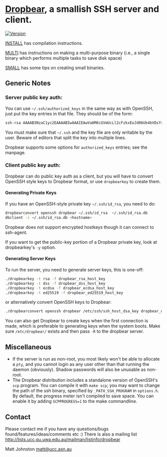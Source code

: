 # [Dropbear](https://matt.ucc.asn.au/dropbear/dropbear.html), a smallish SSH server and client.

[![Version](https://img.shields.io/badge/dynamic/json?color=blue&label=Version&query=%24%5B%27name%27%5D&url=https%3A%2F%2Fapi.github.com%2Frepos%2Fmkj%2Fdropbear%2Freleases%2Flatest)](https://github.com/mkj/dropbear/releases/latest)

[INSTALL](INSTALL) has compilation instructions.

[MULTI](MULTI) has instructions on making a multi-purpose binary (i.e., a single binary
which performs multiple tasks to save disk space)

[SMALL](SMALL) has some tips on creating small binaries.


## Generic Notes

### Server public key auth:

You can use `~/.ssh/authorized_keys` in the same way as with OpenSSH, just put
the key entries in that file. They should be of the form:

```bash
ssh-rsa AAAAB3NzaC1yc2EAAAABIwAAAIEAwVa6M6cGVmUcLl2cFzkxEoJd06Ub4bVDsYrWvXhvUV+ZAM9uGuewZBDoAqNKJxoIn0Hyd0Nk/yU99UVv6NWV/5YSHtnf35LKds56j7cuzoQpFIdjNwdxAN0PCET/MG8qyskG/2IE2DPNIaJ3Wy+Ws4IZEgdJgPlTYUBWWtCWOGc= someone@hostname
```

You must make sure that `~/.ssh` and the key file are only writable by the
user. Beware of editors that split the key into multiple lines.

Dropbear supports some options for `authorized_keys` entries; see the manpage.

### Client public key auth:

Dropbear can do public key auth as a client, but you will have to convert
OpenSSH style keys to Dropbear format, or use `dropbearkey` to create them.

#### Generating Private Keys

If you have an OpenSSH-style private key `~/.ssh/id_rsa`, you need to do:

```bash
dropbearconvert openssh dropbear ~/.ssh/id_rsa  ~/.ssh/id_rsa.db
dbclient -i ~/.ssh/id_rsa.db <hostname>
```

Dropbear does not support encrypted hostkeys though it can connect to ssh-agent.

If you want to get the public-key portion of a Dropbear private key, look at
dropbearkey's `-y` option.

#### Generating Server Keys

To run the server, you need to generate server keys, this is one-off:

```bash
./dropbearkey -t rsa -f dropbear_rsa_host_key
./dropbearkey -t dss -f dropbear_dss_host_key
./dropbearkey -t ecdsa -f dropbear_ecdsa_host_key
./dropbearkey -t ed25519 -f dropbear_ed25519_host_key
```

or alternatively convert OpenSSH keys to Dropbear:

```bash
./dropbearconvert openssh dropbear /etc/ssh/ssh_host_dsa_key dropbear_dss_host_key
```

You can also get Dropbear to create keys when the first connection is made, 
which is preferable to generating keys when the system boots. Make sure 
`/etc/dropbear/` exists and then pass `-R` to the dropbear server.

## Miscellaneous

- If the server is run as non-root, you most likely won't be able to allocate a
`pty`, and you cannot login as any user other than that running the daemon
(obviously). Shadow passwords will also be unusable as non-root.
- The Dropbear distribution includes a standalone version of OpenSSH's `scp`
program. You can compile it with `make scp`; you may want to change the path
of the ssh binary, specified by `_PATH_SSH_PROGRAM` in `options.h`. By default,
the progress meter isn't compiled to save space. You can enable it by 
adding `SCPPROGRESS=1` to the make commandline.

## Contact

Please contact me if you have any questions/bugs found/features/ideas/comments etc :)
There is also a mailing list http://lists.ucc.gu.uwa.edu.au/mailman/listinfo/dropbear

Matt Johnston
matt@ucc.asn.au
